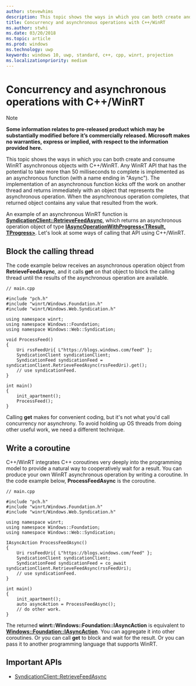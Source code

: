 ```yaml
---
author: stevewhims
description: This topic shows the ways in which you can both create and consume WinRT asynchronous objects with C++/WinRT.
title: Concurrency and asynchronous operations with C++/WinRT
ms.author: stwhi
ms.date: 03/20/2018
ms.topic: article
ms.prod: windows
ms.technology: uwp
keywords: windows 10, uwp, standard, c++, cpp, winrt, projection
ms.localizationpriority: medium
---
```


# Concurrency and asynchronous operations with C++/WinRT
> [!NOTE]
> **Some information relates to pre-released product which may be substantially modified before it’s commercially released. Microsoft makes no warranties, express or implied, with respect to the information provided here.**

This topic shows the ways in which you can both create and consume WinRT asynchronous objects with C++/WinRT. Any WinRT API that has the potential to take more than 50 milliseconds to complete is implemented as an asynchronous function (with a name ending in "Async"). The implementation of an asynchronous function kicks off the work on another thread and returns immediately with an object that represents the asynchronous operation. When the asynchronous operation completes, that returned object contains any value that resulted from the work.

An example of an asynchronous WinRT function is [**SyndicationClient::RetrieveFeedAsync**](https://docs.microsoft.com/uwp/api/windows.web.syndication.syndicationclient.retrievefeedasync), which returns an asynchronous operation object of type [**IAsyncOperationWithProgress&lt;TResult, TProgress&gt;**](/uwp/api/windows.foundation.iasyncoperationwithprogress_tresult_tprogress_). Let's look at some ways of calling that API using C++/WinRT.

## Block the calling thread
The code example below receives an asynchronous operation object from **RetrieveFeedAsync**, and it calls **get** on that object to block the calling thread until the results of the asynchronous operation are available.

```cppwinrt
// main.cpp

#include "pch.h"
#include "winrt/Windows.Foundation.h"
#include "winrt/Windows.Web.Syndication.h"

using namespace winrt;
using namespace Windows::Foundation;
using namespace Windows::Web::Syndication;

void ProcessFeed()
{
	Uri rssFeedUri{ L"https://blogs.windows.com/feed" };
	SyndicationClient syndicationClient;
	SyndicationFeed syndicationFeed = syndicationClient.RetrieveFeedAsync(rssFeedUri).get();
	// use syndicationFeed.
}

int main()
{
    init_apartment();
	ProcessFeed();
}
```

Calling **get** makes for convenient coding, but it's not what you'd call concurrency nor asynchrony. To avoid holding up OS threads from doing other useful work, we need a different technique.

## Write a coroutine
C++/WinRT integrates C++ coroutines very deeply into the programming model to provide a natural way to cooperatively wait for a result. You can produce your own WinRT asynchronous operation by writing a coroutine. In the code example below, **ProcessFeedAsync** is the coroutine.

```cppwinrt
// main.cpp

#include "pch.h"
#include "winrt/Windows.Foundation.h"
#include "winrt/Windows.Web.Syndication.h"

using namespace winrt;
using namespace Windows::Foundation;
using namespace Windows::Web::Syndication;

IAsyncAction ProcessFeedAsync()
{
	Uri rssFeedUri{ L"https://blogs.windows.com/feed" };
	SyndicationClient syndicationClient;
	SyndicationFeed syndicationFeed = co_await syndicationClient.RetrieveFeedAsync(rssFeedUri);
	// use syndicationFeed.
}

int main()
{
	init_apartment();
	auto asyncAction = ProcessFeedAsync();
	// do other work.
}
```

The returned **winrt::Windows::Foundation::IAsync­Action** is equivalent to [**Windows::Foundation::IAsync­Action**](/uwp/api/windows.foundation.iasyncaction). You can aggregate it into other coroutines. Or you can call **get** to block and wait for the result. Or you can pass it to another programming language that supports WinRT.

## Important APIs
* [SyndicationClient::RetrieveFeedAsync](https://docs.microsoft.com/uwp/api/windows.web.syndication.syndicationclient.retrievefeedasync)
